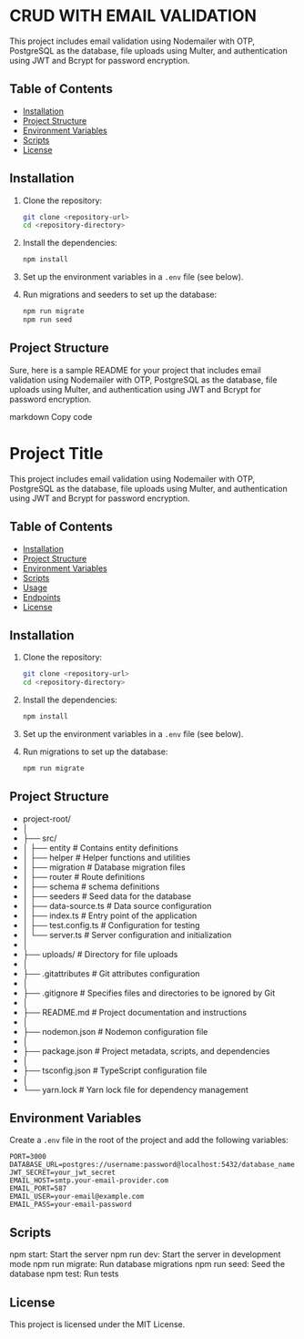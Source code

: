 # CRUD WITH EMAIL VALIDATION

This project includes email validation using Nodemailer with OTP, PostgreSQL as the database, file uploads using Multer, and authentication using JWT and Bcrypt for password encryption.

## Table of Contents

- [Installation](#installation)
- [Project Structure](#project-structure)
- [Environment Variables](#environment-variables)
- [Scripts](#scripts)
- [License](#license)

## Installation

1. Clone the repository:

    ```bash
    git clone <repository-url>
    cd <repository-directory>
    ```

2. Install the dependencies:

    ```bash
    npm install
    ```

3. Set up the environment variables in a `.env` file (see below).

4. Run migrations and seeders to set up the database:

    ```bash
    npm run migrate
    npm run seed
    ```

## Project Structure

Sure, here is a sample README for your project that includes email validation using Nodemailer with OTP, PostgreSQL as the database, file uploads using Multer, and authentication using JWT and Bcrypt for password encryption.

markdown
Copy code
# Project Title

This project includes email validation using Nodemailer with OTP, PostgreSQL as the database, file uploads using Multer, and authentication using JWT and Bcrypt for password encryption.

## Table of Contents

- [Installation](#installation)
- [Project Structure](#project-structure)
- [Environment Variables](#environment-variables)
- [Scripts](#scripts)
- [Usage](#usage)
- [Endpoints](#endpoints)
- [License](#license)

## Installation

1. Clone the repository:

    ```bash
    git clone <repository-url>
    cd <repository-directory>
    ```

2. Install the dependencies:

    ```bash
    npm install
    ```

3. Set up the environment variables in a `.env` file (see below).

4. Run migrations to set up the database:

    ```bash
    npm run migrate
 
    ```

## Project Structure

- project-root/
- │
- ├── src/
- │   ├── entity              # Contains entity definitions
- │   ├── helper              # Helper functions and utilities
- │   ├── migration           # Database migration files
- │   ├── router              # Route definitions
- │   ├── schema              # schema definitions
- │   ├── seeders             # Seed data for the database
- │   ├── data-source.ts      # Data source configuration
- │   ├── index.ts            # Entry point of the application
- │   ├── test.config.ts      # Configuration for testing
- │   └── server.ts           # Server configuration and initialization
- │
- ├── uploads/                # Directory for file uploads
- │
- ├── .gitattributes          # Git attributes configuration
- │
- ├── .gitignore              # Specifies files and directories to be ignored by Git
- │
- ├── README.md               # Project documentation and instructions
- │
- ├── nodemon.json            # Nodemon configuration file
- │
- ├── package.json            # Project metadata, scripts, and dependencies
- │
- ├── tsconfig.json           # TypeScript configuration file
- │
- └── yarn.lock               # Yarn lock file for dependency management






## Environment Variables

Create a `.env` file in the root of the project and add the following variables:

```env
PORT=3000
DATABASE_URL=postgres://username:password@localhost:5432/database_name
JWT_SECRET=your_jwt_secret
EMAIL_HOST=smtp.your-email-provider.com
EMAIL_PORT=587
EMAIL_USER=your-email@example.com
EMAIL_PASS=your-email-password
```

## Scripts
npm start: Start the server
npm run dev: Start the server in development mode
npm run migrate: Run database migrations
npm run seed: Seed the database
npm test: Run tests

## License
This project is licensed under the MIT License.

